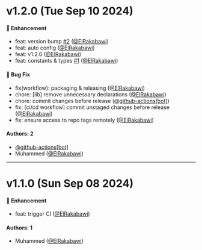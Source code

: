 # v1.2.0 (Tue Sep 10 2024)

#### 🚀 Enhancement

- feat: version bump [#2](https://github.com/tarmyz/payments-isomorphic-lib/pull/2) ([@ElRakabawi](https://github.com/ElRakabawi))
- feat: auto config ([@ElRakabawi](https://github.com/ElRakabawi))
- feat: v1.2.0 ([@ElRakabawi](https://github.com/ElRakabawi))
- feat: constants & types [#1](https://github.com/tarmyz/payments-isomorphic-lib/pull/1) ([@ElRakabawi](https://github.com/ElRakabawi))

#### 🐛 Bug Fix

- fix(workflow): packaging & releasing ([@ElRakabawi](https://github.com/ElRakabawi))
- chore: [lib] remove unnecessary declarations ([@ElRakabawi](https://github.com/ElRakabawi))
- chore: commit changes before release ([@github-actions[bot]](https://github.com/github-actions[bot]))
- fix: [ci/cd workflow] commit unstaged changes before release ([@ElRakabawi](https://github.com/ElRakabawi))
- fix: ensure access to repo tags remotely ([@ElRakabawi](https://github.com/ElRakabawi))

#### Authors: 2

- [@github-actions[bot]](https://github.com/github-actions[bot])
- Muhammed  ([@ElRakabawi](https://github.com/ElRakabawi))

---

# v1.1.0 (Sun Sep 08 2024)

#### 🚀 Enhancement

- feat: trigger CI ([@ElRakabawi](https://github.com/ElRakabawi))

#### Authors: 1

- Muhammed  ([@ElRakabawi](https://github.com/ElRakabawi))
